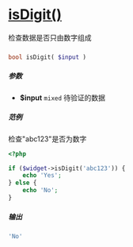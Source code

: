 [isDigit()](http://twinh.github.com/widget/api/isDigit)
=======================================================

检查数据是否只由数字组成

### 
```php
bool isDigit( $input )
```

##### 参数
* **$input** `mixed` 待验证的数据

##### 范例
检查"abc123"是否为数字
```php
<?php

if ($widget->isDigit('abc123')) {
    echo 'Yes';
} else {
    echo 'No';
}
```
##### 输出
```php
'No'
```
